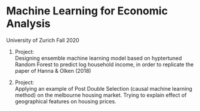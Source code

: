 # Machine Learning for Economic Analysis
University of Zurich
Fall 2020

1. Project:  
Designing ensemble machine learning model based on hyptertuned Random Forest to predict log household income, in order to replicate the paper of Hanna & Olken (2018)  

2. Project:  
Applying an example of Post Double Selection (causal machine learning method) on the melbourne housing market. Trying to explain effect of geographical features on housing prices.
